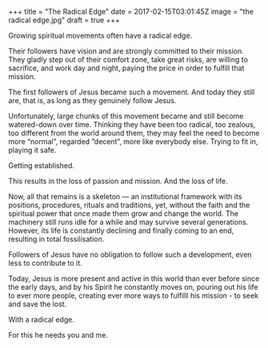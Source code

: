 +++
title = "The Radical Edge"
date = 2017-02-15T03:01:45Z
image = "the radical edge.jpg"
draft = true
+++

Growing spiritual movements often have a radical edge.

Their followers have vision and are strongly committed to their mission. They gladly step out of 
their comfort zone, take great risks, are willing to sacrifice, and work day and night, 
paying the price in order to fulfill that mission.

The first followers of Jesus became such a movement. And today they still are, that is, as long as they 
genuinely follow Jesus.

Unfortunately, large chunks of this movement became and still become watered-down over time. Thinking 
they have been too radical, too zealous, too different from the world around them, they may feel the 
need to become more “normal”, regarded ”decent”, more like everybody else. Trying to fit in, playing it safe. 

Getting established. 

This results in the loss of passion and mission. And the loss of life. 

Now, all that remains is a skeleton — an institutional framework with its positions, procedures, rituals 
and traditions, yet, without the faith and the spiritual power that once made them grow and change the world. 
The  machinery still runs idle for a while and may survive several generations. However, its life is 
constantly declining and finally coming to an end, resulting in total fossilisation.

Followers of Jesus have no obligation to follow such a development, even less to contribute to it. 

Today, Jesus is more present and active in this world than ever before since the early days, and by his Spirit 
he constantly moves on, pouring out his life to ever more people, creating ever more ways to fulfilll his 
mission - to seek and save the lost.

With a radical edge.

For this he needs you and me.